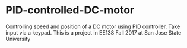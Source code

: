 # PID-controlled-DC-motor
Controlling speed and position of a DC motor using PID controller. Take input via a keypad.
This is a project in EE138 Fall 2017 at San Jose State University
